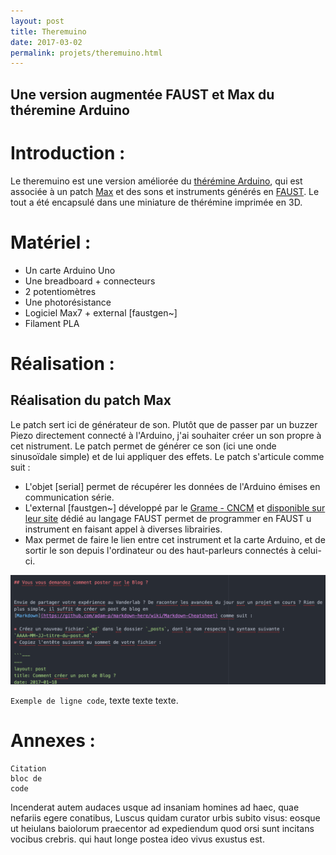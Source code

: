 ```yaml
---
layout: post
title: Theremuino
date: 2017-03-02
permalink: projets/theremuino.html
---
```


## Une version augmentée FAUST et Max du théremine Arduino

Introduction :
=====

Le theremuino est une version améliorée du [thérémine Arduino](https://www.arduino.cc/), qui est associée à un patch [Max](https://cycling74.com) et
des sons et instruments générés en [FAUST](https://faust.grame.fr). Le tout a été encapsulé dans une miniature de thérémine imprimée en 3D.

Matériel :
=====

* Un carte Arduino Uno
* Une breadboard + connecteurs
* 2 potentiomètres
* Une photorésistance
* Logiciel Max7 + external [faustgen~]
* Filament PLA


Réalisation :
=====

## Réalisation du patch Max

Le patch sert ici de générateur de son. Plutôt que de passer par un buzzer Piezo directement connecté à l'Arduino, j'ai souhaiter créer un son propre à cet nistrument. Le patch permet de générer ce son (ici une onde sinusoïdale simple) et de lui appliquer des effets. Le patch s'articule comme suit :
 - L'objet [serial] permet de récupérer les données de l'Arduino émises en communication série.
 - L'external [faustgen~] développé par le [Grame - CNCM](http://www.grame.fr/) et [disponible sur leur site](http://faust.grame.fr/download/) dédié au langage FAUST permet de programmer en FAUST u instrument en faisant appel à diverses librairies.
 - Max permet de faire le lien entre cet instrument et la carte Arduino, et de sortir le son depuis l'ordinateur ou des haut-parleurs connectés à celui-ci.




[image]: /images/ExempleMarkdown.png "Un exemple de Markdown"
![alt text][image]



`Exemple de ligne code`, texte texte texte.

Annexes :
=====

```---
Citation
bloc de
code
```

Incenderat autem audaces usque ad insaniam homines ad haec, quae nefariis egere conatibus, Luscus quidam curator urbis subito visus: eosque ut heiulans baiolorum praecentor ad expediendum quod orsi sunt incitans vocibus crebris. qui haut longe postea ideo vivus exustus est.
